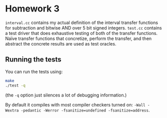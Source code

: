 # Homework 3

`interval.cc` contains my actual definition of the interval transfer functions
for subtraction and bitwise AND over 5 bit signed integers. `test.cc` contains
a test driver that does exhaustive testing of both of the transfer functions.
Naïve transfer functions that concretize, perform the transfer, and then abstract
the concrete results are used as test oracles.

## Running the tests

You can run the tests using:

```bash
make
./test -q
```

(the `-q` option just silences a lot of debugging information.)

By default it compiles with most compiler checkers turned on: `-Wall -Wextra -pedantic -Werror -fsanitize=undefined -fsanitize=address`.

